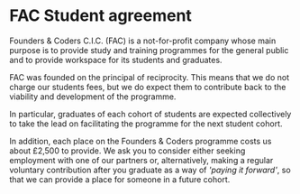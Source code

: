 # FAC Student agreement  

Founders & Coders C.I.C. (FAC) is a not-for-profit company whose main purpose is to provide study and training programmes for the general public and to provide workspace for its students and graduates.

FAC was founded on the principal of reciprocity. This means that we do not charge our students fees, but we do expect them to contribute back to the viability and development of the programme.

In particular, graduates of each cohort of students are expected collectively to take the lead on facilitating the programme for the next student cohort. 

In addition, each place on the Founders & Coders programme costs us about £2,500 to provide. We ask you to consider either seeking employment with one of our partners or, alternatively, making a regular voluntary contribution after you graduate as a way of *'paying it forward'*, so that we can provide a place for someone in a future cohort.

